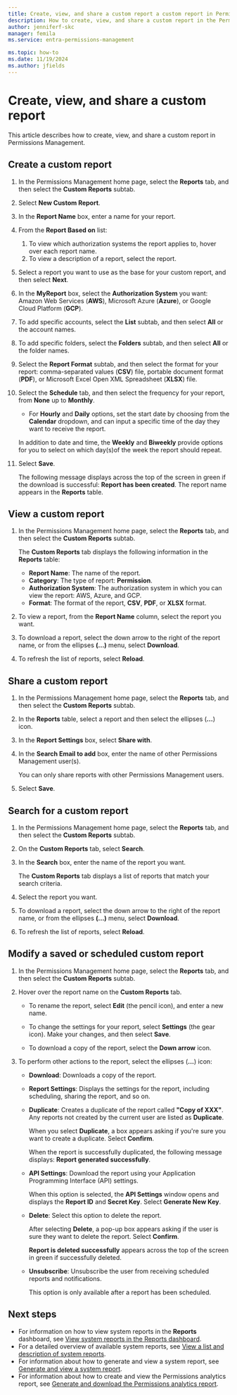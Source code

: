 ```yaml
---
title: Create, view, and share a custom report a custom report in Permissions Management
description: How to create, view, and share a custom report in the Permissions Management.
author: jenniferf-skc
manager: femila
ms.service: entra-permissions-management

ms.topic: how-to
ms.date: 11/19/2024
ms.author: jfields
---
```


# Create, view, and share a custom report

This article describes how to create, view, and share a custom report in Permissions Management.

## Create a custom report

1. In the Permissions Management home page, select the **Reports** tab, and then select the **Custom Reports** subtab.
1. Select **New Custom Report**.
1. In the **Report Name** box, enter a name for your report.
1. From the **Report Based on** list:
    1. To view which authorization systems the report applies to, hover over each report name.
    1. To view a description of a report, select the report.
1. Select a report you want to use as the base for your custom report, and then select **Next**.
1. In the **MyReport** box, select the **Authorization System** you want: Amazon Web Services (**AWS**), Microsoft Azure (**Azure**), or Google Cloud Platform (**GCP**).

1. To add specific accounts, select the **List** subtab, and then select **All** or the account names.
1. To add specific folders, select the **Folders** subtab, and then select **All** or the folder names.

1. Select the **Report Format** subtab, and then select the format for your report: comma-separated values (**CSV**) file, portable document format (**PDF**), or Microsoft Excel Open XML Spreadsheet (**XLSX**) file.
1. Select the **Schedule** tab, and then select the frequency for your report, from **None** up to **Monthly**.

    - For **Hourly** and **Daily** options, set the start date by choosing from the **Calendar** dropdown, and can input a specific time of the day they want to receive the report.

    In addition to date and time, the **Weekly** and **Biweekly** provide options for you to select on which day(s)of the week the report should repeat.

1. Select **Save**.

      The following message displays across the top of the screen in green if the download is successful: **Report has been created**.
The report name appears in the **Reports** table.

## View a custom report

1. In the Permissions Management home page, select the **Reports** tab, and then select the **Custom Reports** subtab.

    The **Custom Reports** tab displays the following information in the **Reports** table:

    - **Report Name**: The name of the report.
    - **Category**: The type of report: **Permission**.
    - **Authorization System**: The authorization system in which you can view the report: AWS, Azure, and GCP.
    - **Format**: The format of the report, **CSV**, **PDF**, or **XLSX** format.

1. To view a report, from the **Report Name** column, select the report you want.
1. To download a report, select the down arrow to the right of the report name, or from the ellipses **(...)** menu, select **Download**.
1. To refresh the list of reports, select **Reload**.

## Share a custom report

1. In the Permissions Management home page, select the **Reports** tab, and then select the **Custom Reports** subtab.
1. In the **Reports** table, select a report and then select the ellipses (**...**) icon.
1. In the **Report Settings** box, select **Share with**.
1. In the **Search Email to add** box, enter the name of other Permissions Management user(s).

    You can only share reports with other Permissions Management users.
1. Select **Save**.

## Search for a custom report

1. In the Permissions Management home page, select the **Reports** tab, and then select the **Custom Reports** subtab.
1. On the **Custom Reports** tab, select **Search**.
1. In the **Search** box, enter the name of the report you want.

    The **Custom Reports** tab displays a list of reports that match your search criteria.
1. Select the report you want.
1. To download a report, select the down arrow to the right of the report name, or from the ellipses **(...)** menu, select **Download**.
1. To refresh the list of reports, select **Reload**.


## Modify a saved or scheduled custom report

1. In the Permissions Management home page, select the **Reports** tab, and then select the **Custom Reports** subtab.
1. Hover over the report name on the **Custom Reports** tab.

    - To rename the report, select **Edit** (the pencil icon), and enter a new name.
    - To change the settings for your report, select **Settings** (the gear icon). Make your changes, and then select **Save**.

    - To download a copy of the report, select the **Down arrow** icon.

1. To perform other actions to the report, select the ellipses (**...**) icon:

    - **Download**: Downloads a copy of the report.

    - **Report Settings**: Displays the settings for the report, including scheduling, sharing the report, and so on.

    - **Duplicate**: Creates a duplicate of the report called **"Copy of XXX"**. Any reports not created by the current user are listed as **Duplicate**.

         When you select **Duplicate**, a box appears asking if you're sure you want to create a duplicate. Select **Confirm**.

         When the report is successfully duplicated, the following message displays: **Report generated successfully**.

    - **API Settings**: Download the report using your Application Programming Interface (API) settings.

         When this option is selected, the **API Settings** window opens and displays the **Report ID** and **Secret Key**. Select **Generate New Key**.

    - **Delete**: Select this option to delete the report.

         After selecting **Delete**, a pop-up box appears asking if the user is sure they want to delete the report. Select **Confirm**.

        **Report is deleted successfully** appears across the top of the screen in green if successfully deleted.

    - **Unsubscribe**: Unsubscribe the user from receiving scheduled reports and notifications.

         This option is only available after a report has been scheduled.


## Next steps

- For information on how to view system reports in the **Reports** dashboard, see [View system reports in the Reports dashboard](product-reports.md).
- For a detailed overview of available system reports, see [View a list and description of system reports](all-reports.md).
- For information about how to generate and view a system report, see [Generate and view a system report](report-view-system-report.md).
- For information about how to create and view the Permissions analytics report, see [Generate and download the Permissions analytics report](product-permissions-analytics-reports.md).
